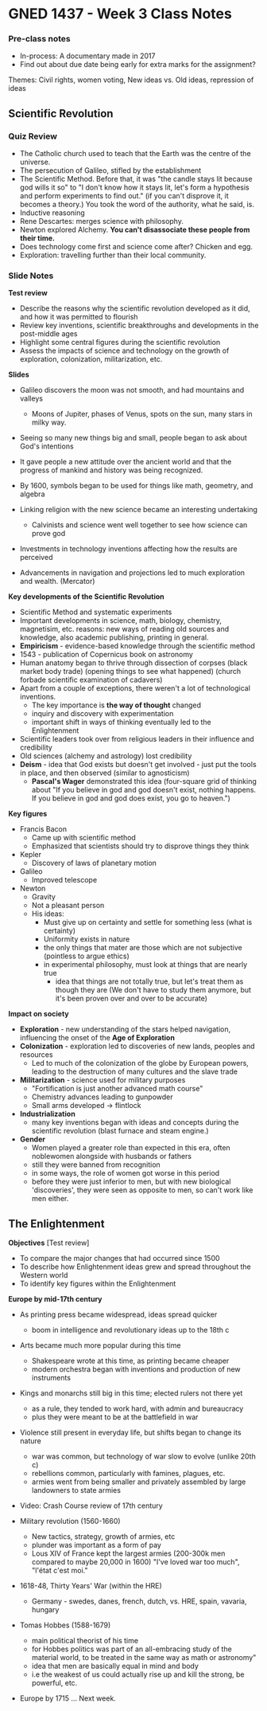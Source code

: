 # GNED 1437 - Week 3 Class Notes

### Pre-class notes
- In-process: A documentary made in 2017
- Find out about due date being early for extra marks for the assignment?

Themes: Civil rights, women voting, New ideas vs. Old ideas, repression of ideas

## Scientific Revolution
### Quiz Review
- The Catholic church used to teach that the Earth was the centre of the universe.
- The persecution of Galileo, stifled by the establishment
- The Scientific Method. Before that, it was "the candle stays lit because god wills it so" to "I don't know how it stays lit, let's form a hypothesis and perform experiments to find out." (if you can't disprove it, it becomes a theory.) You took the word of the authority, what he said, is.
- Inductive reasoning
- Rene Descartes: merges science with philosophy.
- Newton explored Alchemy. **You can't disassociate these people from their time.**
- Does technology come first and science come after? Chicken and egg.
- Exploration: travelling further than their local community.

### Slide Notes
**Test review**
- Describe the reasons why the scientific revolution developed as it did, and how it was permitted to flourish
- Review key inventions, scientific breakthroughs and developments in the post-middle ages
- Highlight some central figures during the scientific revolution
- Assess the impacts of science and technology on the growth of exploration, colonization, militarization, etc.

**Slides**
- Galileo discovers the moon was not smooth, and had mountains and valleys
  - Moons of Jupiter, phases of Venus, spots on the sun, many stars in milky way.

- Seeing so many new things big and small, people began to ask about God's intentions
- It gave people a new attitude over the ancient world and that the progress of mankind and history was being recognized. 
- By 1600, symbols began to be used for things like math, geometry, and algebra
- Linking religion with the new science became an interesting undertaking
  - Calvinists and science went well together to see how science can prove god
- Investments in technology inventions affecting how the results are perceived
- Advancements in navigation and projections led to much exploration and wealth. (Mercator)

**Key developments of the Scientific Revolution**
- Scientific Method and systematic experiments
- Important developments in science, math, biology, chemistry, magnetisim, etc. reasons: new ways of reading old sources and knowledge, also academic publishing, printing in general.
- **Empiricism** - evidence-based knowledge through the scientific method
- 1543 - publication of Copernicus book on astronomy
- Human anatomy began to thrive through dissection of corpses (black market body trade) (opening things to see what happened) (church forbade scientific examination of cadavers)
- Apart from a couple of exceptions, there weren't a lot of technological inventions. 
  - The key importance is **the way of thought** changed
  - inquiry and discovery with experimentation
  - important shift in ways of thinking eventually led to the Enlightenment
- Scientific leaders took over from religious leaders in their influence and credibility
- Old sciences (alchemy and astrology) lost credibility
- **Deism** - idea that God exists but doesn't get involved - just put the tools in place, and then observed (similar to agnosticism)
  - **Pascal's Wager** demonstrated this idea (four-square grid of thinking about "If you believe in god and god doesn't exist, nothing happens. If you believe in god and god does exist, you go to heaven.")

**Key figures**
- Francis Bacon
  - Came up with scientific method
  - Emphasized that scientists should try to disprove things they think
- Kepler
  - Discovery of laws of planetary motion
- Galileo
  - Improved telescope
- Newton
  - Gravity
  - Not a pleasant person
  - His ideas:
    - Must give up on certainty and settle for something less (what is certainty)
    - Uniformity exists in nature
    - the only things that mater are those which are not subjective (pointless to argue ethics)
    - in experimental philosophy, must look at things that are nearly true
      - idea that things are not totally true, but let's treat them as though they are (We don't have to study them anymore, but it's been proven over and over to be accurate)

**Impact on society**
- **Exploration** - new understanding of the stars helped navigation, influencing the onset of the **Age of Exploration**
- **Colonization** - exploration led to discoveries of new lands, peoples and resources
  - Led to much of the colonization of the globe by European powers, leading to the destruction of many cultures and the slave trade
- **Militarization** - science used for military purposes
  - "Fortification is just another advanced math course"
  - Chemistry advances leading to gunpowder
  - Small arms developed → flintlock
- **Industrialization**
  - many key inventions began with ideas and concepts during the scientific revolution (blast furnace and steam engine.)
- **Gender**
  - Women played a greater role than expected in this era, often noblewomen alongside with husbands or fathers
  - still they were banned from recognition
  - in some ways, the role of women got worse in this period
  - before they were just inferior to men, but with new biological 'discoveries', they were seen as opposite to men, so can't work like men either.

## The Enlightenment
**Objectives** [Test review]
- To compare the major changes that had occurred since 1500
- To describe how Enlightenment ideas grew and spread throughout the Western world
- To identify key figures within the Enlightenment

**Europe by mid-17th century**
- As printing press became widespread, ideas spread quicker
  - boom in intelligence and revolutionary ideas up to the 18th c
- Arts became much more popular during this time
  - Shakespeare wrote at this time, as printing became cheaper
  - modern orchestra began with inventions and production of new instruments
- Kings and monarchs still big in this time; elected rulers not there yet
  - as a rule, they tended to work hard, with admin and bureaucracy
  - plus they were meant to be at the battlefield in war
- Violence still present in everyday life, but shifts began to change its nature
  - war was common, but technology of war slow to evolve (unlike 20th c)
  - rebellions common, particularly with famines, plagues, etc.
  - armies went from being smaller and privately assembled by large landowners to state armies

- Video: Crash Course review of 17th century

- Military revolution (1560-1660)
  - New tactics, strategy, growth of armies, etc
  - plunder was important as a form of pay
  - Lous XIV of France kept the largest armies (200-300k men compared to maybe 20,000 in 1600) "I've loved war too much", "l'état c'est moi."
- 1618-48, Thirty Years' War (within the HRE)
  - Germany - swedes, danes, french, dutch, vs. HRE, spain, vavaria, hungary
- Tomas Hobbes (1588-1679)
  - main political theorist of his time
  - for Hobbes politics was part of an all-embracing study of the material world, to be treated in the same way as math or astronomy"
  - idea that men are basically equal in mind and body 
  - i.e the weakest of us could actually rise up and kill the strong, be powerful, etc.
- Europe by 1715 ... Next week.